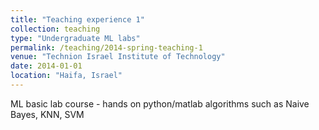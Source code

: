 ```yaml
---
title: "Teaching experience 1"
collection: teaching
type: "Undergraduate ML labs"
permalink: /teaching/2014-spring-teaching-1
venue: "Technion Israel Institute of Technology"
date: 2014-01-01
location: "Haifa, Israel"
---
```


ML basic lab course - hands on python/matlab algorithms such as Naive Bayes, KNN, SVM
